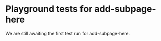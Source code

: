 # Playground tests for add-subpage-here
We are still awaiting the first test run for add-subpage-here.
